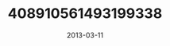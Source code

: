 ---
title: "408910561493199338"
cover: "2013-03-11 12.39.19 408910561493199338_46248401"
photo: "2013-03-11 12.39.19 408910561493199338_46248401"
date: "2013-03-11"
type: "photo"
---